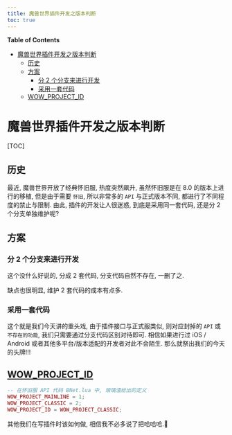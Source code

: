 ```yaml
---
title: 魔兽世界插件开发之版本判断
toc: true
---
```


<!-- START doctoc generated TOC please keep comment here to allow auto update -->
<!-- DON'T EDIT THIS SECTION, INSTEAD RE-RUN doctoc TO UPDATE -->
**Table of Contents**

- [魔兽世界插件开发之版本判断](#%E9%AD%94%E5%85%BD%E4%B8%96%E7%95%8C%E6%8F%92%E4%BB%B6%E5%BC%80%E5%8F%91%E4%B9%8B%E7%89%88%E6%9C%AC%E5%88%A4%E6%96%AD)
  - [历史](#%E5%8E%86%E5%8F%B2)
  - [方案](#%E6%96%B9%E6%A1%88)
    - [分 2 个分支来进行开发](#%E5%88%86-2-%E4%B8%AA%E5%88%86%E6%94%AF%E6%9D%A5%E8%BF%9B%E8%A1%8C%E5%BC%80%E5%8F%91)
    - [采用一套代码](#%E9%87%87%E7%94%A8%E4%B8%80%E5%A5%97%E4%BB%A3%E7%A0%81)
  - [WOW_PROJECT_ID](#wow_project_id)

<!-- END doctoc generated TOC please keep comment here to allow auto update -->


# 魔兽世界插件开发之版本判断

[TOC]

## 历史

最近, 魔兽世界开放了经典怀旧服, 热度突然飙升, 虽然怀旧服是在 8.0 的版本上进行的移植, 但是由于需要 `怀旧`, 所以非常多的 `API` 与正式版本不同, 都进行了不同程度的禁止与限制. 由此, 插件的开发让人很迷惑, 到底是采用同一套代码, 还是分 2 个分支单独维护呢?

## 方案

### 分 2 个分支来进行开发

这个没什么好说的, 分成 2 套代码, 分支代码自然不存在, 一删了之.

缺点也很明显, 维护 2 套代码的成本有点多.

### 采用一套代码

这个就是我们今天讲的重头戏, 由于插件接口与正式服类似, 则对应封掉的 `API` 或 `不存在的功能`, 我们只需要通过分支代码区别对待即可. 相信如果进行过 iOS / Android 或者其他多平台/版本适配的开发者对此不会陌生. 那么就祭出我们的今天的头牌!!!

## [WOW_PROJECT_ID](https://wow.gamepedia.com/WOW_PROJECT_ID)

```lua
-- 在怀旧服 API 代码 BNet.lua 中, 玻璃渣给出的定义
WOW_PROJECT_MAINLINE = 1;
WOW_PROJECT_CLASSIC = 2;
WOW_PROJECT_ID = WOW_PROJECT_CLASSIC;
```

其他我们在写插件时该如何做, 相信我不必多说了把哈哈哈.🤪

